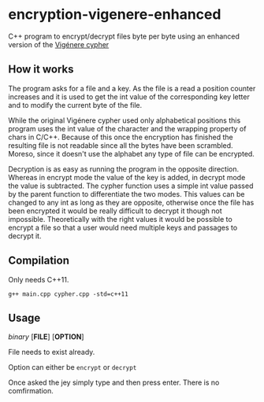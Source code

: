 # encryption-vigenere-enhanced
C++ program to encrypt/decrypt files byte per byte using an enhanced version of the [Vigénere cypher](https://en.wikipedia.org/wiki/Vigen%C3%A8re_cipher)

## How it works
The program asks for a file and a key.
As the file is a read a position counter increases and it is used to get the int value of the corresponding key letter and to modify the current byte of the file.

While the original Vigénere cypher used only alphabetical positions this program uses the int value of the character and the wrapping property of chars in C/C++. Because of this once the encryption has finished the resulting file is not readable since all the bytes have been scrambled. Moreso, since it doesn't use the alphabet any type of file can be encrypted.

Decryption is as easy as running the program in the opposite direction. Whereas in encrypt mode the value of the key is added, in decrypt mode the value is subtracted. The cypher function uses a simple int value passed by the parent function to differentiate the two modes. This values can be changed to any int as long as they are opposite, otherwise once the file has been encrypted it would be really difficult to decrypt it though not impossible. Theoretically with the right values it would be possible to encrypt a file so that a user would need multiple keys and passages to decrypt it.

## Compilation
Only needs C++11.
```
g++ main.cpp cypher.cpp -std=c++11
```

## Usage
*binary* [**FILE**] [**OPTION**]

File needs to exist already.

Option can either be `encrypt` or `decrypt`

Once asked the jey simply type and then press enter. There is no comfirmation.
